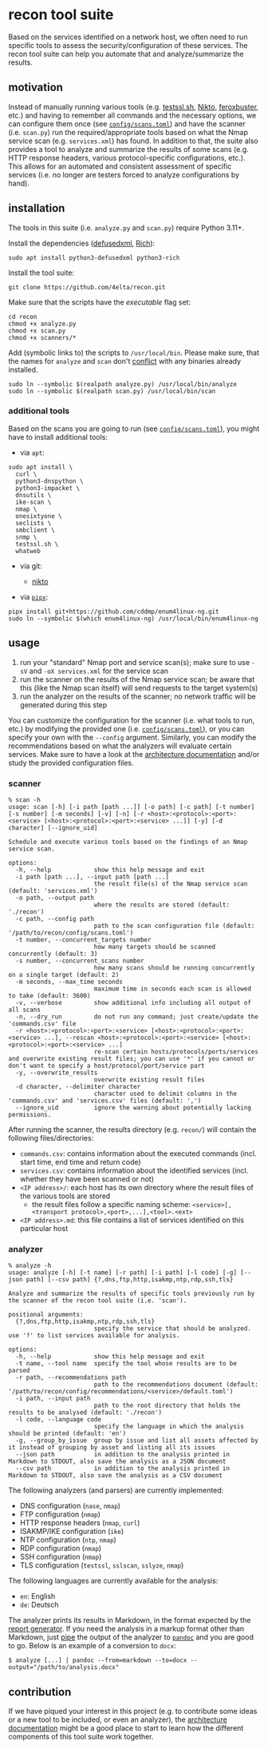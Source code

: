 # recon tool suite

Based on the services identified on a network host, we often need to run specific tools to assess the security/configuration of these services.
The recon tool suite can help you automate that and analyze/summarize the results.

## motivation

Instead of manually running various tools (e.g. [testssl.sh](https://testssl.sh/), [Nikto](https://cirt.net/nikto2), [feroxbuster](https://github.com/epi052/feroxbuster), etc.) and having to remember all commands and the necessary options, we can configure them once (see [`config/scans.toml`](config/scans.toml)) and have the scanner (i.e. `scan.py`) run the required/appropriate tools based on what the Nmap service scan (e.g. `services.xml`) has found.
In addition to that, the suite also provides a tool to analyze and summarize the results of some scans (e.g. HTTP response headers, various protocol-specific configurations, etc.).
This allows for an automated and consistent assessment of specific services (i.e. no longer are testers forced to analyze configurations by hand).

## installation

The tools in this suite (i.e. `analyze.py` and `scan.py`) require Python 3.11+.

Install the dependencies ([defusedxml](https://github.com/tiran/defusedxml), [Rich](https://rich.readthedocs.io/en/latest/introduction.html)):

```shell
sudo apt install python3-defusedxml python3-rich
```

Install the tool suite:

```shell
git clone https://github.com/4elta/recon.git
```

Make sure that the scripts have the *executable* flag set:

```shell
cd recon
chmod +x analyze.py
chmod +x scan.py
chmod +x scanners/*
```

Add (symbolic links to) the scripts to `/usr/local/bin`.
Please make sure, that the names for `analyze` and `scan` don't [conflict](https://github.com/4elta/recon/issues/31) with any binaries already installed.

```shell
sudo ln --symbolic $(realpath analyze.py) /usr/local/bin/analyze
sudo ln --symbolic $(realpath scan.py) /usr/local/bin/scan
```

### additional tools

Based on the scans you are going to run (see [`config/scans.toml`](config/scans.toml)), you might have to install additional tools:

* via `apt`:

```shell
sudo apt install \
  curl \
  python3-dnspython \
  python3-impacket \
  dnsutils \
  ike-scan \
  nmap \
  onesixtyone \
  seclists \
  smbclient \
  snmp \
  testssl.sh \
  whatweb
```

* via git:
  * [nikto](https://github.com/sullo/nikto)

* via [`pipx`](https://github.com/pypa/pipx):

```shell
pipx install git+https://github.com/cddmp/enum4linux-ng.git
sudo ln --symbolic $(which enum4linux-ng) /usr/local/bin/enum4linux-ng
```

## usage

1. run your "standard" Nmap port and service scan(s); make sure to use `-sV` and `-oX services.xml` for the service scan
2. run the scanner on the results of the Nmap service scan; be aware that this (like the Nmap scan itself) will send requests to the target system(s)
3. run the analyzer on the results of the scanner; no network traffic will be generated during this step

You can customize the configuration for the scanner (i.e. what tools to run, etc.) by modifying the provided one (i.e. [`config/scans.toml`](config/scans.toml)), or you can specify your own with the `--config` argument.
Similarly, you can modify the recommendations based on what the analyzers will evaluate certain services.
Make sure to have a look at the [architecture documentation](documentation/architecture.md) and/or study the provided configuration files.

### scanner

```text
% scan -h
usage: scan [-h] [-i path [path ...]] [-o path] [-c path] [-t number] [-s number] [-m seconds] [-v] [-n] [-r <host>:<protocol>:<port>:<service> [<host>:<protocol>:<port>:<service> ...]] [-y] [-d character] [--ignore_uid]

Schedule and execute various tools based on the findings of an Nmap service scan.

options:
  -h, --help            show this help message and exit
  -i path [path ...], --input path [path ...]
                        the result file(s) of the Nmap service scan (default: 'services.xml')
  -o path, --output path
                        where the results are stored (default: './recon')
  -c path, --config path
                        path to the scan configuration file (default: '/path/to/recon/config/scans.toml')
  -t number, --concurrent_targets number
                        how many targets should be scanned concurrently (default: 3)
  -s number, --concurrent_scans number
                        how many scans should be running concurrently on a single target (default: 2)
  -m seconds, --max_time seconds
                        maximum time in seconds each scan is allowed to take (default: 3600)
  -v, --verbose         show additional info including all output of all scans
  -n, --dry_run         do not run any command; just create/update the 'commands.csv' file
  -r <host>:<protocol>:<port>:<service> [<host>:<protocol>:<port>:<service> ...], --rescan <host>:<protocol>:<port>:<service> [<host>:<protocol>:<port>:<service> ...]
                        re-scan certain hosts/protocols/ports/services and overwrite existing result files; you can use '*' if you cannot or don't want to specify a host/protocol/port/service part
  -y, --overwrite_results
                        overwrite existing result files
  -d character, --delimiter character
                        character used to delimit columns in the 'commands.csv' and 'services.csv' files (default: ',')
  --ignore_uid          ignore the warning about potentially lacking permissions.
```

After running the scanner, the results directory (e.g. `recon/`) will contain the following files/directories:

* `commands.csv`: contains information about the executed commands (incl. start time, end time and return code)
* `services.csv`: contains information about the identified services (incl. whether they have been scanned or not)
* `<IP address>/`: each host has its own directory where the result files of the various tools are stored
  * the result files follow a specific naming scheme: `<service>[,<transport protocol>,<port>,...],<tool>.<ext>`
* `<IP address>.md`: this file contains a list of services identified on this particular host

### analyzer

```text
% analyze -h
usage: analyze [-h] [-t name] [-r path] [-i path] [-l code] [-g] [--json path] [--csv path] {?,dns,ftp,http,isakmp,ntp,rdp,ssh,tls}

Analyze and summarize the results of specific tools previously run by the scanner of the recon tool suite (i.e. 'scan').

positional arguments:
  {?,dns,ftp,http,isakmp,ntp,rdp,ssh,tls}
                        specify the service that should be analyzed. use '?' to list services available for analysis.

options:
  -h, --help            show this help message and exit
  -t name, --tool name  specify the tool whose results are to be parsed
  -r path, --recommendations path
                        path to the recommendations document (default: '/path/to/recon/config/recommendations/<service>/default.toml')
  -i path, --input path
                        path to the root directory that holds the results to be analysed (default: './recon')
  -l code, --language code
                        specify the language in which the analysis should be printed (default: 'en')
  -g, --group_by_issue  group by issue and list all assets affected by it instead of grouping by asset and listing all its issues
  --json path           in addition to the analysis printed in Markdown to STDOUT, also save the analysis as a JSON document
  --csv path            in addition to the analysis printed in Markdown to STDOUT, also save the analysis as a CSV document
```

The following analyzers (and parsers) are currently implemented:

* DNS configuration (`nase`, `nmap`)
* FTP configuration (`nmap`)
* HTTP response headers (`nmap`, `curl`)
* ISAKMP/IKE configuration (`ike`)
* NTP configuration (`ntp`, `nmap`)
* RDP configuration (`nmap`)
* SSH configuration (`nmap`)
* TLS configuration (`testssl`, `sslscan`, `sslyze`, `nmap`)

The following languages are currently available for the analysis:

* `en`: English
* `de`: Deutsch

The analyzer prints its results in Markdown, in the format expected by the [report generator](https://github.com/4elta/report-generator).
If you need the analysis in a markup format other than Markdown, just [pipe](https://en.wikipedia.org/wiki/Pipeline_(Unix)) the output of the analyzer to [`pandoc`](https://pandoc.org/) and you are good to go.
Below is an example of a conversion to `docx`:

```text
$ analyze [...] | pandoc --from=markdown --to=docx --output="/path/to/analysis.docx"
```

## contribution

If we have piqued your interest in this project (e.g. to contribute some ideas or a new tool to be included, or even an analyzer), the [architecture documentation](documentation/architecture.md) might be a good place to start to learn how the different components of this tool suite work together.
